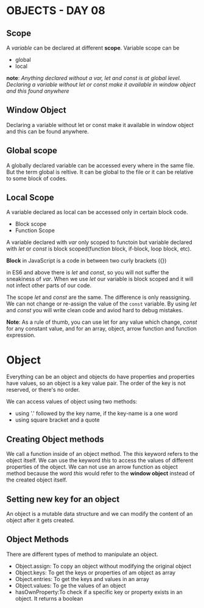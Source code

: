 # OBJECTS - DAY 08

## Scope
A *variable* can be declared at different **scope**. Variable scope can be
+ global
+ local

**note**: *Anything declared without a var, let and const is at global level. Declaring a variable without let or const make it available in window object and this found anywhere*

## Window Object
Declaring a variable without let or const make it available in window object and this can be found anywhere.

## Global scope
A globally declared variable can be accessed every where in the same file. But the term global is reltive. It can be global to the file or it can be relative to some block of codes.

## Local Scope
A variable declared as local can be accessed only in certain block code.
+ Block scope
+ Function Scope

A variable declared with *var* only scoped to functoin but variable declared with *let* or *const* is block scoped(function block, if-block, loop block, etc).

**Block** in JavaScript is a code in between two curly brackets ({})

in ES6 and above there is *let* and *const*, so you will not suffer the sneakiness of *var*. When we use *let* our variable is block scoped and it will not infect other parts of our code.

The scope *let* and *const* are the same. The difference is only reassigning. We can not change or re-assign the value of the <code>const</code> variable. By using *let* and *const* you will write clean code and aviod hard to debug mistakes.

**Note**: As a rule of thumb, you can use let for any value which change, *const* for any constant value, and for an array, object, arrow function and function expression.

# Object
Everything can be an object and objects do have properties and properties have values, so an object is a key value pair. The order of the key is not reserved, or there's no order. 

We can access values of object using two methods:
* using '.' followed by the key name, if the key-name is a one word
* using square bracket and a quote

## Creating Object methods
We call a function inside of an object method. The *this* keyword refers to the object itself. We can use the keyword *this* to access the values of different properties of the object. We can not use an arrow function as object method because the word *this* would refer to the **window object** instead of the created object itself.

## Setting new key for an object
An object is a mutable data structure and we can modify the content of an object after it gets created.

## Object Methods
There are different types of method to manipulate an object.
+ Object.assign: To copy an object without modifying the original object
+ Object.keys: To get the keys or properties of am object as array
+ Object.entries: To get the keys and values in an array
+ Object.values: To ge the values of an object
+ hasOwnProperty:To check if a specific key or property exists in an object. It returns a boolean